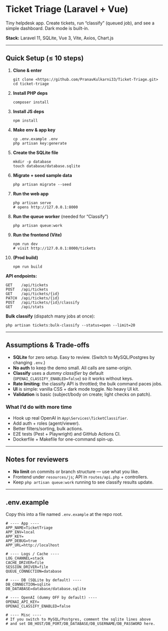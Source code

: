 <h1>Ticket Triage (Laravel + Vue)</h1>

<p>
  Tiny helpdesk app. Create tickets, run “classify” (queued job), and see a simple dashboard.
  Dark mode is built-in.
</p>

<p><strong>Stack:</strong> Laravel 11, SQLite, Vue 3, Vite, Axios, Chart.js</p>

<hr />

<h2>Quick Setup (≤ 10 steps)</h2>
<ol>
  <li>
    <p><strong>Clone & enter</strong></p>
    <pre><code>git clone &lt;https://github.com/PranavKulkarni33/Ticket-Triage.git&gt;
cd ticket-triage
</code></pre>
  </li>
  <li>
    <p><strong>Install PHP deps</strong></p>
    <pre><code>composer install
</code></pre>
  </li>
  <li>
    <p><strong>Install JS deps</strong></p>
    <pre><code>npm install
</code></pre>
  </li>
  <li>
    <p><strong>Make env & app key</strong></p>
    <pre><code>cp .env.example .env
php artisan key:generate
</code></pre>
  </li>
  <li>
    <p><strong>Create the SQLite file</strong></p>
    <pre><code>mkdir -p database
touch database/database.sqlite
</code></pre>
  </li>
  <li>
    <p><strong>Migrate + seed sample data</strong></p>
    <pre><code>php artisan migrate --seed
</code></pre>
  </li>
  <li>
    <p><strong>Run the web app</strong></p>
    <pre><code>php artisan serve
# opens http://127.0.0.1:8000
</code></pre>
  </li>
  <li>
    <p><strong>Run the queue worker</strong> (needed for “Classify”)</p>
    <pre><code>php artisan queue:work
</code></pre>
  </li>
  <li>
    <p><strong>Run the frontend (Vite)</strong></p>
    <pre><code>npm run dev
# visit http://127.0.0.1:8000/tickets
</code></pre>
  </li>
  <li>
    <p><strong>(Prod build)</strong></p>
    <pre><code>npm run build
</code></pre>
  </li>
</ol>

<p><strong>API endpoints:</strong></p>
<pre><code>GET    /api/tickets
POST   /api/tickets
GET    /api/tickets/{id}
PATCH  /api/tickets/{id}
POST   /api/tickets/{id}/classify
GET    /api/stats
</code></pre>

<p><strong>Bulk classify</strong> (dispatch many jobs at once):</p>
<pre><code>php artisan tickets:bulk-classify --status=open --limit=20
</code></pre>

<hr />

<h2>Assumptions &amp; Trade-offs</h2>
<ul>
  <li><strong>SQLite</strong> for zero setup. Easy to review. (Switch to MySQL/Postgres by changing <code>.env</code>.)</li>
  <li><strong>No auth</strong> to keep the demo small. All calls are same-origin.</li>
  <li><strong>Classify</strong> uses a <em>dummy classifier</em> by default (<code>OPENAI_CLASSIFY_ENABLED=false</code>) so it works without keys.</li>
  <li><strong>Rate limiting</strong>: the classify API is throttled; the bulk command paces jobs.</li>
  <li><strong>UI</strong> is simple: vanilla CSS + dark mode toggle. No heavy UI kit.</li>
  <li><strong>Validation</strong> is basic (subject/body on create; light checks on patch).</li>
</ul>

<h3>What I’d do with more time</h3>
<ul>
  <li>Hook up real OpenAI in <code>App\Services\TicketClassifier</code>.</li>
  <li>Add auth + roles (agent/viewer).</li>
  <li>Better filters/sorting, bulk actions.</li>
  <li>E2E tests (Pest + Playwright) and GitHub Actions CI.</li>
  <li>Dockerfile + Makefile for one-command spin-up.</li>
</ul>

<hr />

<h2>Notes for reviewers</h2>
<ul>
  <li><strong>No limit</strong> on commits or branch structure — use what you like.</li>
  <li>Frontend under <code>resources/js</code>; API in <code>routes/api.php</code> + controllers.</li>
  <li>Keep <code>php artisan queue:work</code> running to see classify results update.</li>
</ul>

<hr />

<h2>.env.example</h2>
<p>Copy this into a file named <code>.env.example</code> at the repo root.</p>

<pre><code># ---- App ----
APP_NAME=TicketTriage
APP_ENV=local
APP_KEY=
APP_DEBUG=true
APP_URL=http://localhost

# ---- Logs / Cache ----
LOG_CHANNEL=stack
CACHE_DRIVER=file
SESSION_DRIVER=file
QUEUE_CONNECTION=database

# ---- DB (SQLite by default) ----
DB_CONNECTION=sqlite
DB_DATABASE=database/database.sqlite

# ---- OpenAI (dummy OFF by default) ----
OPENAI_API_KEY=
OPENAI_CLASSIFY_ENABLED=false

# ---- Misc ----
# If you switch to MySQL/Postgres, comment the sqlite lines above
# and set DB_HOST/DB_PORT/DB_DATABASE/DB_USERNAME/DB_PASSWORD here.
</code></pre>

